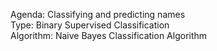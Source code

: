 Agenda: Classifying and predicting names </br>
Type: Binary Supervised Classification </br>
Algorithm: Naive Bayes Classification Algorithm </br>
